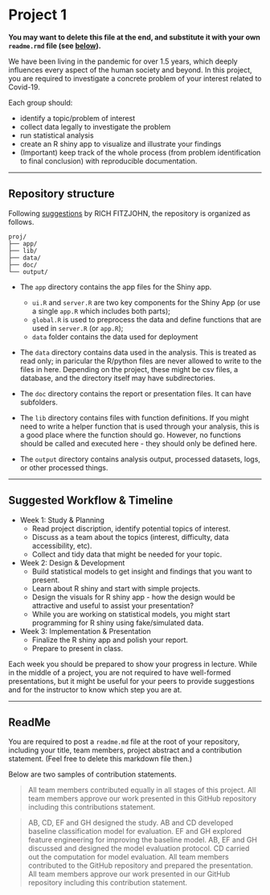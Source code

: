 # Project 1

**You may want to delete this file at the end, and substitute it with your own `readme.rmd` file (see [below](#readme)).**

We have been living in the pandemic for over 1.5 years, which deeply influences every aspect of the human society and beyond. In this project, you are required to investigate a concrete problem of your interest related to Covid-19. 

Each group should:
- identify a topic/problem of interest
- collect data legally to investigate the problem
- run statistical analysis
- create an R shiny app to visualize and illustrate your findings
- (Important) keep track of the whole process (from problem identification to final conclusion) with reproducible documentation.

--------------
## Repository structure

Following [suggestions](https://nicercode.github.io/blog/2013-04-05-projects/) by RICH FITZJOHN, the repository is organized as follows.

```
proj/
├── app/
├── lib/
├── data/
├── doc/
└── output/
```

- The `app` directory contains the app files for the Shiny app.
  - `ui.R` and `server.R` are two key components for the Shiny App (or use a single `app.R` which includes both parts);
  - `global.R` is used to preprocess the data and define functions that are used in `server.R` (or `app.R`);
  - `data` folder contains the data used for deployment

- The `data` directory contains data used in the analysis. This is treated as read only; in paricular the R/python files are never allowed to write to the files in here. Depending on the project, these might be csv files, a database, and the directory itself may have subdirectories.

- The `doc` directory contains the report or presentation files. It can have subfolders.

- The `lib` directory contains files with function definitions. If you might need to write a helper function that is used through your analysis, this is a good place where the function should go. However, no functions should be called and executed here - they should only be defined here.

- The `output` directory contains analysis output, processed datasets, logs, or other processed things.

-------

## Suggested Workflow & Timeline

- Week 1: Study & Planning
  - Read project discription, identify potential topics of interest.
  - Discuss as a team about the topics (interest, difficulty, data accessibility, etc).
  - Collect and tidy data that might be needed for your topic.
- Week 2: Design & Development
  - Build statistical models to get insight and findings that you want to present.
  - Learn about R shiny and start with simple projects.
  - Design the visuals for R shiny app - how the design would be attractive and useful to assist your presentation?
  - While you are working on statistical models, you might start programming for R shiny using fake/simulated data.
- Week 3: Implementation & Presentation
  - Finalize the R shiny app and polish your report.
  - Prepare to present in class.

Each week you should be prepared to show your progress in lecture. While in the middle of a project, you are not required to have well-formed presentations, but it might be useful for your peers to provide suggestions and for the instructor to know which step you are at.

------

## ReadMe

You are required to post a `readme.md` file at the root of your repository, including your title, team members, project abstract and a contribution statement. (Feel free to delete this markdown file then.)

Below are two samples of contribution statements.

> All team members contributed equally in all stages of this project. All team members approve our work presented in this GitHub repository including this contributions statement.

> AB, CD, EF and GH designed the study. AB and CD developed baseline classification model for evaluation. EF and GH explored feature engineering for improving the baseline model. AB, EF and GH discussed and designed the model evaluation protocol. CD carried out the computation for model evaluation. All team members contributed to the GitHub repository and prepared the presentation. All team members approve our work presented in our GitHub repository including this contribution statement.
